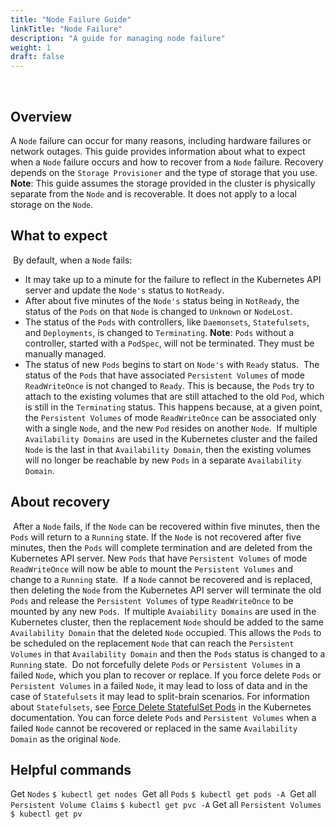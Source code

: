 ```yaml
---
title: "Node Failure Guide"
linkTitle: "Node Failure"
description: "A guide for managing node failure"
weight: 1
draft: false
---
```

​
## Overview
A `Node` failure can occur for many reasons, including hardware failures or network outages. This guide provides information about what to
expect when a `Node` failure occurs and how to recover from a `Node` failure. Recovery depends on the `Storage Provisioner` and the type of storage that you use.
​
**Note**: This guide assumes the storage provided in the cluster is physically
separate from the `Node` and is recoverable. It does not apply to a local storage on the `Node`.
​
## What to expect
​
By default, when a `Node` fails:  
- It may take up to a minute for the failure to reflect in the Kubernetes API server and update the `Node's` status to
`NotReady`.
- After about five minutes of the `Node's` status being in `NotReady`, the status of the `Pods` on that `Node` is changed to `Unknown`
or `NodeLost`.
- The status of the `Pods` with controllers, like `Daemonsets`, `Statefulsets`, and `Deployments`, is changed to `Terminating`.
​
  **Note**: `Pods` without a controller, started with a `PodSpec`, will not be terminated. They must be manually managed.
- The status of new `Pods` begins to start on `Node's` with `Ready` status.
​
The status of the `Pods` that have associated `Persistent Volumes` of mode `ReadWriteOnce` is not changed to `Ready`. This is because, the `Pods` try to attach to the existing volumes
that are still attached to the old `Pod`, which is still in the `Terminating` status. This happens because, at a given point, the `Persistent Volumes` of mode `ReadWriteOnce` can be associated
only with a single `Node`, and the new `Pod` resides on another `Node`.
​
If multiple `Availability Domains` are used in the Kubernetes cluster and the failed `Node` is the last in that `Availability Domain`, then
the existing volumes will no longer be reachable by new `Pods` in a separate `Availability Domain`.
​
## About recovery
​
After a `Node` fails, if the `Node` can be recovered within five minutes, then the `Pods` will return to a `Running` state. If the `Node` is not recovered after five minutes,
then the `Pods` will complete termination and are deleted from the Kubernetes API server. New `Pods` that have `Persistent Volumes` of mode `ReadWriteOnce`
will now be able to mount the `Persistent Volumes` and change to a `Running` state.
​
If a `Node` cannot be recovered and is replaced, then deleting the `Node` from the Kubernetes API server will terminate
the old `Pods` and release the `Persistent Volumes` of type `ReadWriteOnce` to be mounted by any new `Pods`.
​
If multiple `Avaiability Domains` are used in the Kubernetes cluster, then the replacement `Node` should be added to the same `Availability Domain`
that the deleted `Node` occupied. This allows the `Pods` to be scheduled on the replacement `Node` that can reach the `Persistent Volumes` in that
`Availability Domain` and then the `Pods` status is changed to a `Running` state.
​
Do not forcefully delete `Pods` or `Persistent Volumes` in a failed `Node`, which you plan to recover or replace. If you force delete `Pods` or `Persistent Volumes` in a failed `Node`, it may lead to loss of data and in the case of `Statefulsets` it may lead to split-brain scenarios. For information about `Statefulsets`, see [Force Delete StatefulSet Pods](https://kubernetes.io/docs/tasks/run-application/force-delete-stateful-set-pod/) in the Kubernetes documentation.
You can force delete `Pods` and `Persistent Volumes` when a failed `Node` cannot be recovered or replaced in the same `Availability Domain` as
the original `Node`.
​
## Helpful commands
Get `Nodes`
    ```
    $ kubectl get nodes
    ```
​
Get all `Pods`
    ```
    $ kubectl get pods -A
    ```
​
Get all `Persistent Volume Claims`
    ```
    $ kubectl get pvc -A
    ```
​
Get all `Persistent Volumes`
    ```
    $ kubectl get pv
    ```